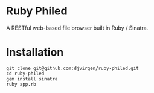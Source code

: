 # Ruby Philed

A RESTful web-based file browser built in Ruby / Sinatra.

# Installation
	git clone git@github.com:djvirgen/ruby-philed.git
	cd ruby-philed
	gem install sinatra
	ruby app.rb
